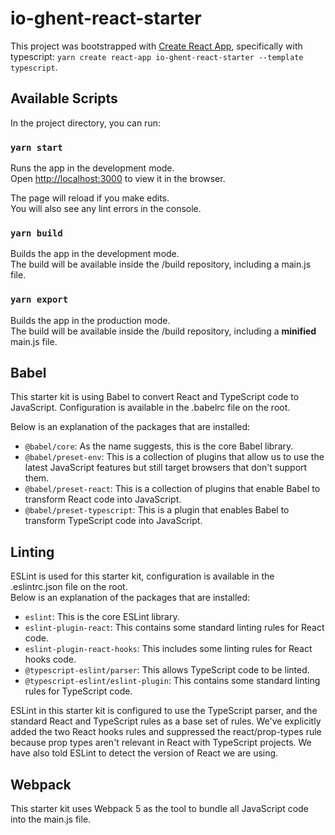 # io-ghent-react-starter

This project was bootstrapped with [Create React App](https://github.com/facebook/create-react-app),
specifically with typescript: `yarn create react-app io-ghent-react-starter --template typescript`.

## Available Scripts

In the project directory, you can run:

### `yarn start`

Runs the app in the development mode.\
Open [http://localhost:3000](http://localhost:3000) to view it in the browser.

The page will reload if you make edits.\
You will also see any lint errors in the console.

### `yarn build`

Builds the app in the development mode.\
The build will be available inside the /build repository, including a main.js file.

### `yarn export`

Builds the app in the production mode.\
The build will be available inside the /build repository, including a **minified** main.js file.

## Babel

This starter kit is using Babel to convert React and TypeScript code to JavaScript.
Configuration is available in the .babelrc file on the root.

Below is an explanation of the packages that are installed:

- `@babel/core`: As the name suggests, this is the core Babel library.
- `@babel/preset-env`: This is a collection of plugins that allow us to use the latest JavaScript features but still target browsers that don&apos;t support them.
- `@babel/preset-react`: This is a collection of plugins that enable Babel to transform React code into JavaScript.
- `@babel/preset-typescript`: This is a plugin that enables Babel to transform TypeScript code into JavaScript.

## Linting

ESLint is used for this starter kit, configuration is available in the .eslintrc.json file on the root.\
Below is an explanation of the packages that are installed:

- `eslint`: This is the core ESLint library.
- `eslint-plugin-react`: This contains some standard linting rules for React code.
- `eslint-plugin-react-hooks`: This includes some linting rules for React hooks code.
- `@typescript-eslint/parser`: This allows TypeScript code to be linted.
- `@typescript-eslint/eslint-plugin`: This contains some standard linting rules for TypeScript code.

ESLint in this starter kit is configured to use the TypeScript parser, and the standard React and TypeScript rules as a base set of rules. We&apos;ve explicitly added the two React hooks rules and suppressed the react/prop-types rule because prop types aren&apos;t relevant in React with TypeScript projects. We have also told ESLint to detect the version of React we are using.

## Webpack

This starter kit uses Webpack 5 as the tool to bundle all JavaScript code into the main.js file.
